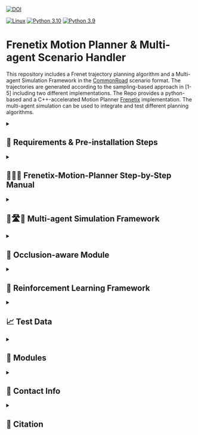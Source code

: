 [![DOI](https://zenodo.org/badge/700239470.svg)](https://zenodo.org/records/10078062)

[![Linux](https://img.shields.io/badge/os-linux-blue.svg)](https://www.linux.org/)
[![Python 3.10](https://img.shields.io/badge/python-3.10-blue.svg)](https://www.python.org/downloads/release/python-3100/) [![Python 3.9](https://img.shields.io/badge/python-3.9-blue.svg)](https://www.python.org/downloads/release/python-390/)


# Frenetix Motion Planner & Multi-agent Scenario Handler

This repository includes a Frenet trajectory planning algorithm and a Multi-agent Simulation Framework in the [CommonRoad](https://commonroad.in.tum.de/) scenario format.
The trajectories are generated according to the sampling-based approach in [1-5] including two different implementations.
The Repo provides a python-based and a C++-accelerated Motion Planner [Frenetix](https://github.com/TUM-AVS/Frenetix/) implementation.
The multi-agent simulation can be used to integrate and test different planning algorithms.



<details>
<summary> <h2> 🔧 Requirements & Pre-installation Steps </h2> </summary>

### Requirements
The software is  developed and tested on recent versions of Linux. We strongly recommend to use [Ubuntu 22.04](https://ubuntu.com/download/desktop) or higher.
For the python installation, we suggest the usage of Virtual Environment with Python 3.10 or Python 3.9
For the development IDE we suggest [PyCharm](http://www.jetbrains.com/pycharm/)

### Pre-installation Steps
1. Make sure that the following **dependencies** are installed on your system for the C++ implementation:
   * [Eigen3](https://eigen.tuxfamily.org/dox/) 
     * On Ubuntu: `sudo apt-get install libeigen3-dev`
   * [Boost](https://www.boost.org/)
     * On Ubuntu: `sudo apt-get install libboost-all-dev`
   * [OpenMP](https://www.openmp.org/) 
     * On Ubuntu: `sudo apt-get install libomp-dev`
   * [python3.10-full](https://packages.ubuntu.com/jammy/python3.10-full) 
        * On Ubuntu: `sudo apt-get install python3.10-full` and `sudo apt-get install python3.10-dev`

2. **Clone** this repository & create a new virtual environment `python3.10 -m venv venv`

3. **Install** the package:
    * Source & Install the package via pip: `source venv/bin/activate` & `pip install .` or `poetry install`
    * [Frenetix](https://pypi.org/project/frenetix/) should be installed automatically. If not please write [rainer.trauth@tum.de](mailto:rainer.trauth@tum.de).

4. **Optional**: Download additional Scenarios [here](https://gitlab.lrz.de/tum-cps/commonroad-scenarios.git)

</details>


<details>
<summary> <h2> 🚀🚀🚀 Frenetix-Motion-Planner Step-by-Step Manual </h2> </summary>

1. Do the **Requirements & Pre-installation Steps**

2. **Change** Configurations in _configurations/_ if needed. 

3. **Change** Settings in **main.py** if needed. Note that not all configuration combinations may work. The following options are available:
   1. **use_cpp**: If _True_: The C++ Frenet Implementations will be used.
   2. Set the scenario name you want to use.

4. **Run** the planner with `python3 main.py`
5. **Logs** and **Plots** can be found in _/logs/<scenario_name>_


</details>


<details>
<summary> <h2> 🚗🛣️🚙 Multi-agent Simulation Framework </h2> </summary>

#### Run Multi-agent Simulation 
1. Do the **Requirements & Pre-installation Steps**
2.  **Change** Configurations in _configurations/_ if needed. \
    By **default**, a multi-agent simulation is started with **all agents**. \
    The multi-agent simulation settings can be adjusted in _configurations/simulation/simulation_. 
3.  **Change** Settings in **main_multiagent.py** if needed
    1. Set the scenario name you want to use.
    3. **evaluation_pipeline**: If _True_: Start an evaluation pipeline with all scenarios
4. **Run** the simulation with `python3 main_multiagent.py`
5. **Logs** and **Plots** can be found in _/logs/<scenario_name>_

    
#### Integration of external Trajectory Planner 
1. A **base class** with all attributes necessary for the simulation is provided in  _cr_scenario_handler/planner_interface_
2. Create a new file with an interface to fit your planner and save it in _cr_scenario_handler/planner_interface_\
    The new **interface** must be a **subclass** of _PlannerInterface_.
3. In _configurations/simulation/simulation_ adjust **used_planner_interface** with the **class-name** of your interface 


</details>

<details>
<summary> <h2> 🚸 Occlusion-aware Module </h2> </summary>


<img src="doc/images/pedestrians.png" alt="reactive-planner" width="400" />


Also checkout the external Occlusion-aware Module [here](https://github.com/TUM-AVS/Frenetix-Occlusion).


</details>


<details>
<summary> <h2> 🤖 Reinforcement Learning Framework </h2> </summary>


Also checkout the external Reinforcement Learning Agent Framework [here](https://github.com/TUM-AVS/Frenetix-RL).


</details>


<details>
<summary> <h2> 📈 Test Data </h2> </summary>

Additional scenarios can be found [here](https://commonroad.in.tum.de/scenarios).

</details>

<details>
<summary> <h2> 🔧 Modules </h2> </summary>

Detailed documentation of the functionality behind the single modules can be found below.

1. [General Planning Algorithm](README.md)

2. [Frenetix C++ Trajectory Handler](https://github.com/TUM-AVS/Frenetix)

3. [Commonroad Scenario Handler](cr_scenario_handler/README.md)

4. [Behavior Planner](behavior_planner/README.md)

5. [Occlusion-aware Module](https://github.com/TUM-AVS/Frenetix-Occlusion)

6. [Wale-Net](https://github.com/TUMFTM/Wale-Net)

7. [Risk-Assessment](https://github.com/TUMFTM/EthicalTrajectoryPlanning)

8. [Reinforcement Learning Module Extension](https://github.com/TUM-AVS/Frenetix-RL)

</details>

<details>
<summary> <h2> 📇 Contact Info </h2> </summary>

[Rainer Trauth](mailto:rainer.trauth@tum.de),
Institute of Automotive Technology,
School of Engineering and Design,
Technical University of Munich,
85748 Garching,
Germany

[Marc Kaufeld](mailto:marc.kaufeld@tum.de),
Professorship Autonomous Vehicle Systems,
School of Engineering and Design,
Technical University of Munich,
85748 Garching,
Germany

[Johannes Betz](mailto:johannes.betz@tum.de),
Professorship Autonomous Vehicle Systems,
School of Engineering and Design,
Technical University of Munich,
85748 Garching,
Germany

</details>

<details>
<summary> <h2> 📃 Citation </h2> </summary>
   
If you use this repository for any academic work, please cite our code:
- [Analytical Planner Paper](https://arxiv.org/abs/2402.01443)

```bibtex
@misc{frenetix2024,
      title={Frenetix Motion Planner: High-Performance and Modular Trajectory Planning Algorithm for Complex Autonomous Driving Scenarios}, 
      author={Korbinian Moller and Rainer Trauth and Gerald Wuersching and Johannes Betz},
      year={2024},
      eprint={2402.01443},
      archivePrefix={arXiv},
      primaryClass={cs.RO}
}
```
- [Multi-agent Simulation Framework](https://arxiv.org/abs/2402.04720)
```bibtex
@misc{multiagent2024,
      title={Investigating Driving Interactions: A Robust Multi-Agent Simulation Framework for Autonomous Vehicles}, 
      author={Marc Kaufeld and Rainer Trauth and Johannes Betz},
      year={2024},
      eprint={2402.04720},
      archivePrefix={arXiv},
      primaryClass={cs.RO}
}
```

</details>